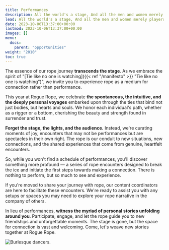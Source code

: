 ```yaml
---
title: Performances
description: All the world's a stage, And all the men and women merely players.
lead: All the world's a stage, And all the men and women merely players.
date: 2023-10-06T13:37:00+00:00
lastmod: 2023-10-06T13:37:00+00:00
images: []
menu: 
  docs:
    parent: "opportunities"
weight: "2010"
toc: true
---
```




The essence of our rope journey **transcends the stage**. As we embrace the spirit of "[Tie like no one is watching]({{< ref "/manifesto" >}} "Tie like no one is watching")", we invite you to experience rope as a medium for connection rather than performance.

This year at Rogue Rope, we celebrate **the spontaneous, the intuitive, and the deeply personal voyages** embarked upon through the ties that bind not just bodies, but hearts and souls. We honor each individual's path, whether as a rigger or a bottom, cherishing the beauty and strength found in surrender and trust.

**Forget the stage, the lights, and the audience.** Instead, we're curating moments of joy, encounters that may not be performances but are spectacles in their own right. The rope is our conduit to new situations, new connections, and the shared experiences that come from genuine, heartfelt encounters.

So, while you won't find a schedule of performances, you'll discover something more profound — a series of rope encounters designed to break the ice and initiate the first steps towards making a connection. There is nothing to perform, but so much to see and experience.

If you're moved to share your journey with rope, our content coordinators are here to facilitate these encounters. We're ready to assist you with any setups or spaces you may need to explore your rope narrative in the company of others.

In lieu of performances, **witness the myriad of personal stories unfolding around you**. Participate, engage, and let the rope guide you to new friendships and unforgettable moments. The stage is gone, but the space for connection is vast and welcoming. Come, let's weave new stories together at Rogue Rope.

![Burlesque dancers.](/images/perform.png)

